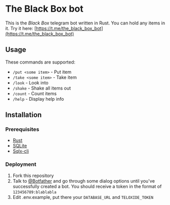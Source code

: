 # The Black Box bot

This is the *Black Box* telegram bot written in Rust. You can hold any items in it.
Try it here: [https://t.me/the_black_box_bot](https://t.me/the_black_box_bot)

## Usage

These commands are supported:

- `/put <some item>` - Put item
- `/take <some item>` - Take item
- `/look` - Look into
- `/shake` - Shake all items out
- `/count` - Count items
- `/help` - Display help info

## Installation

### Prerequisites

- [Rust](https://www.rust-lang.org/)
- [SQLite](https://sqlite.org/)
- [Sqlx-cli](https://github.com/launchbadge/sqlx/tree/master/sqlx-cli)

### Deployment

1. Fork this repository
1. Talk to [@Botfather](https://t.me/botfather) and go through some dialog options until you've successfully created a bot. You should receive a token in the format of `123456789:blablabla`
1. Edit .env.example, put there your `DATABASE_URL` and `TELOXIDE_TOKEN`
